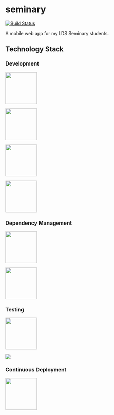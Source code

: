 # seminary

[![Build Status](https://travis-ci.org/realgt/seminary.svg?branch=master)](https://travis-ci.org/realgt/seminary)

A mobile web app for my LDS Seminary students. 


## Technology Stack
### Development
<a href="https://angularjs.org/"><img height="100" src="https://camo.githubusercontent.com/1e69ab49e036e577d4c651ebe8a7e43c95fb34a3/68747470733a2f2f616e67756c61726a732e6f72672f696d672f416e67756c61724a532d6c617267652e706e67"></a>

<a href="https://www.firebase.com/"><img height="100" src="https://camo.githubusercontent.com/71219ab5a90a68c77aeb1f39a0c9dff9001fc3e6/68747470733a2f2f6d656469612e6c6963646e2e636f6d2f6d656469612f702f372f3030302f3165312f3264332f303030383130652e706e67"></a>

<a href="http://yeoman.io"><img height="100" src="https://raw.githubusercontent.com/yeoman/media/master/optimized/yeoman-300x200.png"></a>

<a href="http://gruntjs.com/"><img height="100" src="https://raw.githubusercontent.com/gruntjs/gruntjs.com/master/src/media/grunt-logo.png"></a>

### Dependency Management
<a href="http://bower.io/"><img height="100" src="https://camo.githubusercontent.com/aad5f0385a2d8524cb366a1bad62bc74e797743a/687474703a2f2f692e696d6775722e636f6d2f516d47485067632e706e67"></a>

<a href="https://www.npmjs.com/"><img height="100" src="https://raw.githubusercontent.com/isaacs/npm/master/html/npm-256-square.png"></a>


### Testing
<a href="http://jasmine.github.io"><img height="100" src="https://camo.githubusercontent.com/d3afdfc8b8075b9daf5109c4af7b8b07ab2d7c04/68747470733a2f2f7261776769746875622e636f6d2f6a61736d696e652f6a61736d696e652f6d61737465722f696d616765732f6a61736d696e652d686f72697a6f6e74616c2e737667"></a>

<a href="http://karma-runner.github.io/"><img src="https://camo.githubusercontent.com/e776dd5ec85da8c5deada5502d3613a36b90aad9/687474703a2f2f6b61726d612d72756e6e65722e6769746875622e696f2f6173736574732f696d672f62616e6e65722e706e67"></a>

### Continuous Deployment

<a href="https://travis-ci.org/"><img height="100" src="https://camo.githubusercontent.com/e20fd09d45a4ad035cac74339a671465ddf7a8ae/68747470733a2f2f63646e2e7472617669732d63692e636f6d2f696d616765732f70726f2d6c616e64696e672f54726176697343492d6d6173636f742d30386334333161343566393633626464393962343463346364623664363562382e737667"></a>

